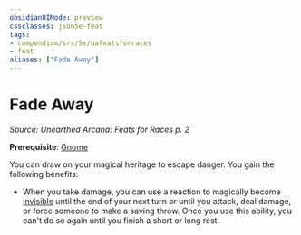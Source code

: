 ```yaml
---
obsidianUIMode: preview
cssclasses: json5e-feat
tags:
- compendium/src/5e/uafeatsforraces
- feat
aliases: ["Fade Away"]
---
```

# Fade Away
*Source: Unearthed Arcana: Feats for Races p. 2*  

**Prerequisite**: [Gnome](/Systems/5e/races/gnome.md)

You can draw on your magical heritage to escape danger. You gain the following benefits:

- When you take damage, you can use a reaction to magically become [invisible](/Systems/5e/rules/conditions.md#invisible) until the end of your next turn or until you attack, deal damage, or force someone to make a saving throw. Once you use this ability, you can't do so again until you finish a short or long rest.